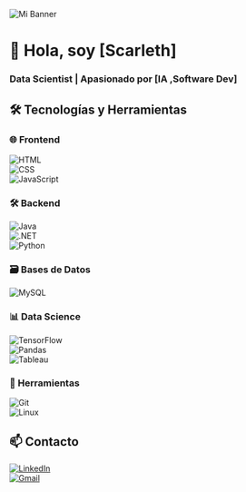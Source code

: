 ![Mi Banner](https://raw.githubusercontent.com/Scarleth6o6/Scarleth6o6/main/mi_banner.png)
# 👋 Hola, soy [Scarleth]  

### Data Scientist | Apasionado por [IA ,Software Dev]  

## 🛠 Tecnologías y Herramientas  

### 🌐 Frontend  
![HTML](https://img.shields.io/badge/HTML-E34F26?style=for-the-badge&logo=html5&logoColor=white)  
![CSS](https://img.shields.io/badge/CSS-1572B6?style=for-the-badge&logo=css3&logoColor=white)  
![JavaScript](https://img.shields.io/badge/JavaScript-F7DF1E?style=for-the-badge&logo=javascript&logoColor=black)  

### 🛠 Backend  
![Java](https://img.shields.io/badge/Java-007396?style=for-the-badge&logo=java&logoColor=white)  
![.NET](https://img.shields.io/badge/.NET-512BD4?style=for-the-badge&logo=dotnet&logoColor=white)  
![Python](https://img.shields.io/badge/Python-3776AB?style=for-the-badge&logo=python&logoColor=white)  

### 🗃️ Bases de Datos  
![MySQL](https://img.shields.io/badge/MySQL-4479A1?style=for-the-badge&logo=mysql&logoColor=white)  

### 📊 Data Science  
![TensorFlow](https://img.shields.io/badge/TensorFlow-FF6F00?style=for-the-badge&logo=tensorflow&logoColor=white)  
![Pandas](https://img.shields.io/badge/Pandas-150458?style=for-the-badge&logo=pandas&logoColor=white)  
![Tableau](https://img.shields.io/badge/Tableau-E97627?style=for-the-badge&logo=tableau&logoColor=white)  

### 🔧 Herramientas  
![Git](https://img.shields.io/badge/Git-F05032?style=for-the-badge&logo=git&logoColor=white)  
![Linux](https://img.shields.io/badge/Linux-FCC624?style=for-the-badge&logo=linux&logoColor=black)  

## 📫 Contacto  

[![LinkedIn](https://img.shields.io/badge/LinkedIn-0077B5?style=for-the-badge&logo=linkedin&logoColor=white)](https://linkedin.com/in/tu-perfil)  
[![Gmail](https://img.shields.io/badge/Gmail-D14836?style=for-the-badge&logo=gmail&logoColor=white)](mailto:tu-email@gmail.com)  
